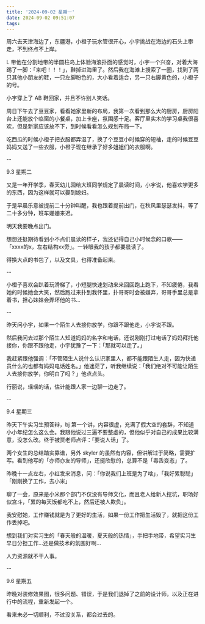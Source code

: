 ```yaml
---
title: '2024-09-02 星期一'
date: 2024-09-02 09:51:07
tags:
---
```


周六去天津海边了，东疆港，小橙子玩水管很开心，小宇挑战在海边的石头上攀走，不到终点不上岸。

L 带他在分割地带的半圆柱岛上体验海浪扑面的感觉时，小宇一个兴奋，对着大海踢了一脚：「来吧！！！」，鞋掉进海里了。然后我在海滩上搜索了一圈，找到了两只其他小朋友的鞋，一只左脚粉色的，大小看着适合，另一只右脚黄色的，小橙子的号。

小宇穿上了 AB 鞋回家，并且不许别人笑话。

周日下午去了豆豆家，看看她家里新的布局，我第一次看到那么大的厨房，厨房阳台上还能放个临窗的小餐桌，加上卡座，氛围感十足。客厅里实木的学习桌我很喜欢，但是新家应该放不下，到时候看看怎么规划布局一下。

吃西瓜的时候小橙子把衣服都弄湿了，换了个豆豆小时候穿的短袖，走的时候豆豆妈妈又送了一些衣服，小橙子现在继承了好多姐姐们的衣服啊。

--

9.3 星期二

又是一年开学季，春天幼儿园给大班同学规定了晨读时间，小宇说，他喜欢学更多的东西，因为这样就可以娶到媳妇。

于是早晨乐意被提前二十分钟叫醒，我也跟着提前出门，在秋风里瑟瑟发抖，等了二十多分钟，班车姗姗来迟。

明天我要晚点出门。

想想还挺期待看到小不点们晨读的样子，我还记得自己小时候念的口歌——「xxxx的x，左右结构xx旁」。一转眼我的孩子都要晨读了。

得换大点的书包了，以及文具，也得准备起来。

--

小橙子喜欢会趴着玩滑梯了，小短腿快速划动来来回回跑上跑下，不知疲倦，我看她的时候她会大笑，然后跑过来扑到我怀里，扑哥哥时会被嫌弃，哥哥手里总是拿着书，担心妹妹会弄坏他的书...

--

昨天问小宇，如果一个陌生人去接你放学，你跟不跟他走，小宇说不跟。

然后我问去过那个陌生人知道妈妈的名字和电话，还说刚刚打过电话了妈妈拜托他接你，你跟不跟他走，小宇犹豫了一下：「那就可以走了。」

我赶紧跟他强调：「不管陌生人说什么认识家里人，都不能跟陌生人走，因为快递员什么的也都有妈妈电话姓名。」他迷茫了，听我继续说：「我们绝对不可能让陌生人去接你放学，你明白了吗？」他点点头。

行丽说，瑶瑶的话，估计能跟人家一边聊一边走了。

--

9.4 星期三

昨天下午实习生预答辩，bj 第一个讲，内容很虚，充满了假大空的套辞，不知道小小年纪怎么这么会。我跟他说过三遍不要整虚的，但他似乎对自己的成果比较满意，没怎么改。终于被贾老师点评：「要说人话」了。

两个女生的总结踏实靠谱，另外 skyler 的虽然有内容，但讲解过于简略，需要扩写。看到他写的「亦师亦友的导师」，还挺欣慰的，总算不是「毒舌变态」了。

昨晚十一点左右，小红发来消息，问：「你说我们上班是为了啥」，「我好累聪聪」「刚刚换了工作，去小米」

聊了一会，原来是小米那个部门不仅没有导师文化，而且老人给新人挖坑，职场好似宫斗，「累的每天饭都吃不上，然后还被人欺负」。

我安慰她，工作赚钱就是为了更好的生活，如果一份工作把生活毁了，就把这份工作丢掉吧。

想到我们对实习生的「春天般的温暖，夏天般的热情」，手把手地带，希望实习生早日分担工作...还是做技术的氛围好啊...

人力资源就不干人事。

--

9.6 星期五

昨晚对装修效果图，很多问题、错误，于是我们退掉了之前的设计师，以及正在进行中的流程，重新发起一个。

看来未必一切顺利，不过没关系，都会过去的。

